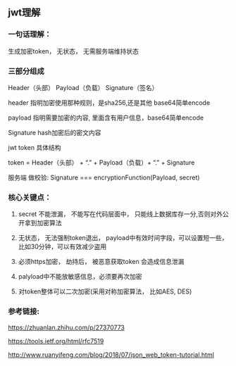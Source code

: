 ## jwt理解

### 一句话理解：

生成加密token， 无状态， 无需服务端维持状态


### 三部分组成

Header（头部）
Payload（负载）
Signature（签名）

header 
指明加密使用那种规则，是sha256,还是其他
base64简单encode

payload 指明需要加密的内容, 里面含有用户信息，base64简单encode

Signature hash加密后的密文内容

jwt token 具体结构

token = Header（头部） + “.” + Payload（负载）+ “.” + Signature

服务端 做校验:
Signature === encryptionFunction(Payload, secret)


### 核心关键点：

1. secret 不能泄漏， 不能写在代码层面中， 只能线上数据库存一分,否则对外公开拿到加密算法

2. 无状态， 无法强制token退出， payload中有效时间字段，可以设置短一些，比如30分钟，可以有效减少盗用

3. 必须https加密， 劫持后， 被恶意获取token 会造成信息泄漏

4. palyload中不能放敏感信息，必须要再次加密

5. 对token整体可以二次加密(采用对称加密算法， 比如AES, DES)



### 参考链接:

https://zhuanlan.zhihu.com/p/27370773

https://tools.ietf.org/html/rfc7519

http://www.ruanyifeng.com/blog/2018/07/json_web_token-tutorial.html